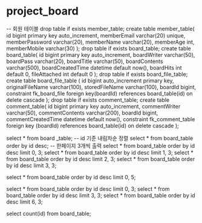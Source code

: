 # project_board

-- 회원 테이블
drop table if exists member_table;
create table member_table(
	id bigint primary key auto_increment,
    memberEmail varchar(20) unique,
    memberPassword varchar(20),
    memberName varchar(20),
    memberAge int,
    memberMobile varchar(30)
);
drop table if exists board_table;
create table board_table(
    id bigint primary key auto_increment,
    boardWriter varchar(50),
    boardPass varchar(20),
    boardTitle varchar(50),
    boardContents varchar(500),
    boardCreatedTime datetime default now(),
    boardHits int default 0,
    fileAttached int default 0
);
drop table if exists board_file_table;
create table board_file_table
(
    id	bigint auto_increment primary key,
    originalFileName varchar(100),
    storedFileName varchar(100),
    boardId bigint,
    constraint fk_board_file foreign key(boardId) references board_table(id) on delete cascade
);
drop table if exists comment_table;
create table comment_table(
    id bigint primary key auto_increment,
    commentWriter varchar(50),
    commentContents varchar(200),
    boardId bigint,
    commentCreatedTime datetime default now(),
    constraint fk_comment_table foreign key (boardId) references board_table(id) on delete cascade
);

select * from board	_table;
-- id 기준 내림차순 정렬
select * from board_table order by id desc;
-- 한페이지 3개씩 출력
select * from board_table order by id desc limit 0, 3;
select * from board_table order by id desc limit 1, 3;
select * from board_table order by id desc limit 2, 3;
select * from board_table order by id desc limit 3, 3;

select * from board_table order by id desc limit 0, 5;

select * from board_table order by id desc limit 0, 3;
select * from board_table order by id desc limit 3, 3;
select * from board_table order by id desc limit 6, 3;

select count(id) from board_table;

